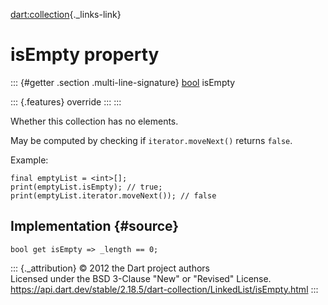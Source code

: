 [dart:collection](../../dart-collection/dart-collection-library){._links-link}

isEmpty property
================

::: {#getter .section .multi-line-signature}
[bool](../../dart-core/bool-class) isEmpty

::: {.features}
override
:::
:::

Whether this collection has no elements.

May be computed by checking if `iterator.moveNext()` returns `false`.

Example:

``` {.language-dart data-language="dart"}
final emptyList = <int>[];
print(emptyList.isEmpty); // true;
print(emptyList.iterator.moveNext()); // false
```

Implementation {#source}
--------------

``` {.language-dart data-language="dart"}
bool get isEmpty => _length == 0;
```

::: {._attribution}
© 2012 the Dart project authors\
Licensed under the BSD 3-Clause \"New\" or \"Revised\" License.\
<https://api.dart.dev/stable/2.18.5/dart-collection/LinkedList/isEmpty.html>
:::
